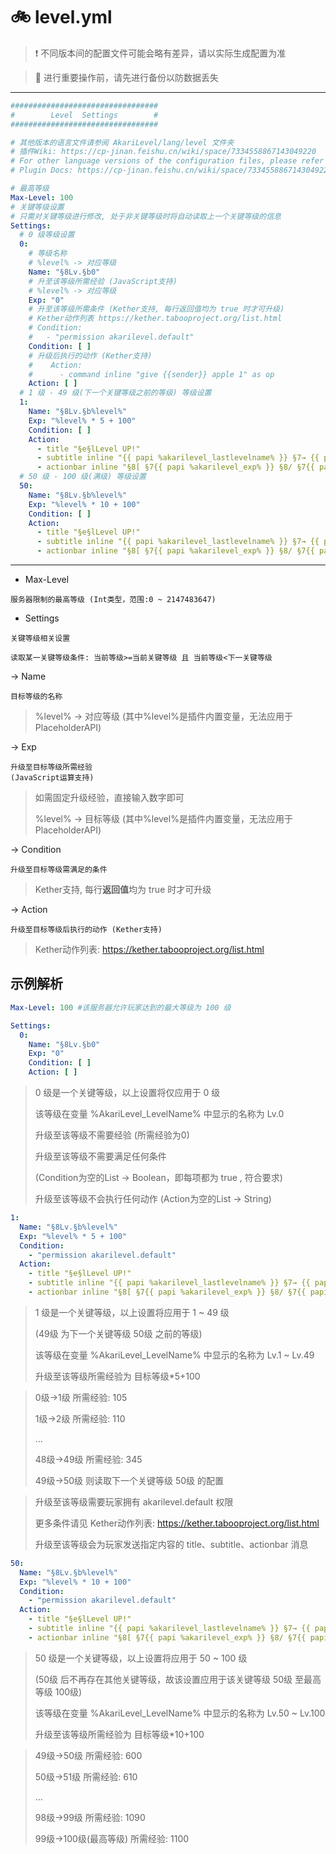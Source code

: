 # 🚲 level.yml
> ❗ 不同版本间的配置文件可能会略有差异，请以实际生成配置为准

> 🚫 进行重要操作前，请先进行备份以防数据丢失

---
``` yaml
#################################
#        Level  Settings        #
#################################

# 其他版本的语言文件请参阅 AkariLevel/lang/level 文件夹
# 插件Wiki: https://cp-jinan.feishu.cn/wiki/space/7334558867143049220
# For other language versions of the configuration files, please refer to the AkariLevel/lang/level folder
# Plugin Docs: https://cp-jinan.feishu.cn/wiki/space/7334558867143049220

# 最高等级
Max-Level: 100
# 关键等级设置
# 只需对关键等级进行修改, 处于非关键等级时将自动读取上一个关键等级的信息
Settings:
  # 0 级等级设置
  0:
    # 等级名称
    # %level% -> 对应等级
    Name: "§8Lv.§b0"
    # 升至该等级所需经验 (JavaScript支持)
    # %level% -> 对应等级
    Exp: "0"
    # 升至该等级所需条件 (Kether支持, 每行返回值均为 true 时才可升级)
    # Kether动作列表 https://kether.tabooproject.org/list.html
    # Condition:
    #   - "permission akarilevel.default"
    Condition: [ ]
    # 升级后执行的动作 (Kether支持)
    #    Action:
    #      - command inline "give {{sender}} apple 1" as op
    Action: [ ]
  # 1 级 - 49 级(下一个关键等级之前的等级) 等级设置
  1:
    Name: "§8Lv.§b%level%"
    Exp: "%level% * 5 + 100"
    Condition: [ ]
    Action:
      - title "§e§lLevel UP!"
      - subtitle inline "{{ papi %akarilevel_lastlevelname% }} §7→ {{ papi %akarilevel_levelname% }}" by 10 20 10
      - actionbar inline "§8[ §7{{ papi %akarilevel_exp% }} §8/ §7{{ papi %akarilevel_nextlevelexp% }} §8]"
  # 50 级 - 100 级(满级) 等级设置
  50:
    Name: "§8Lv.§b%level%"
    Exp: "%level% * 10 + 100"
    Condition: [ ]
    Action:
      - title "§e§lLevel UP!"
      - subtitle inline "{{ papi %akarilevel_lastlevelname% }} §7→ {{ papi %akarilevel_levelname% }}" by 10 20 10
      - actionbar inline "§8[ §7{{ papi %akarilevel_exp% }} §8/ §7{{ papi %akarilevel_nextlevelexp% }} §8]"
```
---

- Max-Level

```服务器限制的最高等级 (Int类型，范围:0 ~ 2147483647)```

- Settings

```关键等级相关设置```

```读取某一关键等级条件: 当前等级>=当前关键等级 且 当前等级<下一关键等级```

  -> Name
  
  ```目标等级的名称```

  > %level% -> 对应等级 (其中%level%是插件内置变量，无法应用于PlaceholderAPI)

  -> Exp
  ```
  升级至目标等级所需经验
  (JavaScript运算支持)
  ```
> 如需固定升级经验，直接输入数字即可
>
>%level% -> 目标等级 (其中%level%是插件内置变量，无法应用于PlaceholderAPI)

  -> Condition

  ```升级至目标等级需满足的条件```
> Kether支持, 每行**返回值**均为 true 时才可升级

  -> Action

  ```升级至目标等级后执行的动作 (Kether支持)```
> Kether动作列表: https://kether.tabooproject.org/list.html

## 示例解析
``` yaml 
Max-Level: 100 #该服务器允许玩家达到的最大等级为 100 级
```

``` yaml
Settings:
  0:
    Name: "§8Lv.§b0"
    Exp: "0"
    Condition: [ ]
    Action: [ ]
```
> 0 级是一个关键等级，以上设置将仅应用于 0 级
>
> 该等级在变量 %AkariLevel_LevelName% 中显示的名称为 Lv.0
>
>升级至该等级不需要经验 (所需经验为0)
>
>升级至该等级不需要满足任何条件 
>
>(Condition为空的List -> Boolean，即每项都为 true , 符合要求)
>
>升级至该等级不会执行任何动作 (Action为空的List -> String)

``` yaml
1:
  Name: "§8Lv.§b%level%"
  Exp: "%level% * 5 + 100"
  Condition:
    - "permission akarilevel.default"
  Action:
    - title "§e§lLevel UP!"
    - subtitle inline "{{ papi %akarilevel_lastlevelname% }} §7→ {{ papi %akarilevel_levelname% }}" by 10 20 10
    - actionbar inline "§8[ §7{{ papi %akarilevel_exp% }} §8/ §7{{ papi %akarilevel_nextlevelexp% }} §8]"
```
>1 级是一个关键等级，以上设置将应用于 1 ~ 49 级
>
>(49级 为下一个关键等级 50级 之前的等级)
>
>该等级在变量 %AkariLevel_LevelName% 中显示的名称为 Lv.1 ~ Lv.49
>
>升级至该等级所需经验为 目标等级*5+100

>0级→1级 所需经验: 105
>
>1级→2级 所需经验: 110
>
>...
>
>48级→49级 所需经验: 345
>
>49级→50级 则读取下一个关键等级 50级 的配置

>升级至该等级需要玩家拥有 akarilevel.default 权限
>
>更多条件请见 Kether动作列表: https://kether.tabooproject.org/list.html
>
>升级至该等级会为玩家发送指定内容的 title、subtitle、actionbar 消息
``` yaml
50:
  Name: "§8Lv.§b%level%"
  Exp: "%level% * 10 + 100"
  Condition:
    - "permission akarilevel.default"
  Action:
    - title "§e§lLevel UP!"
    - subtitle inline "{{ papi %akarilevel_lastlevelname% }} §7→ {{ papi %akarilevel_levelname% }}" by 10 20 10
    - actionbar inline "§8[ §7{{ papi %akarilevel_exp% }} §8/ §7{{ papi %akarilevel_nextlevelexp% }} §8]"
```
>50 级是一个关键等级，以上设置将应用于 50 ~ 100 级
>
>(50级 后不再存在其他关键等级，故该设置应用于该关键等级 50级 至最高等级 100级)
>
>该等级在变量 %AkariLevel_LevelName% 中显示的名称为 Lv.50 ~ Lv.100
>
>升级至该等级所需经验为 目标等级*10+100

>49级→50级 所需经验: 600
>
>50级→51级 所需经验: 610
>
>...
>
>98级→99级 所需经验: 1090
>
>99级→100级(最高等级) 所需经验: 1100